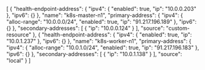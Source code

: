 [
  {
    "health-endpoint-address": {
      "ipv4": {
        "enabled": true,
        "ip": "10.0.0.203"
      },
      "ipv6": {}
    },
    "name": "k8s-master-n1",
    "primary-address": {
      "ipv4": {
        "alloc-range": "10.0.0.0/24",
        "enabled": true,
        "ip": "91.217.196.189"
      },
      "ipv6": {}
    },
    "secondary-addresses": [
      {
        "ip": "10.0.0.124"
      }
    ],
    "source": "custom-resource"
  },
  {
    "health-endpoint-address": {
      "ipv4": {
        "enabled": true,
        "ip": "10.0.1.237"
      },
      "ipv6": {}
    },
    "name": "k8s-worker-n1",
    "primary-address": {
      "ipv4": {
        "alloc-range": "10.0.1.0/24",
        "enabled": true,
        "ip": "91.217.196.183"
      },
      "ipv6": {}
    },
    "secondary-addresses": [
      {
        "ip": "10.0.1.138"
      }
    ],
    "source": "local"
  }
]

